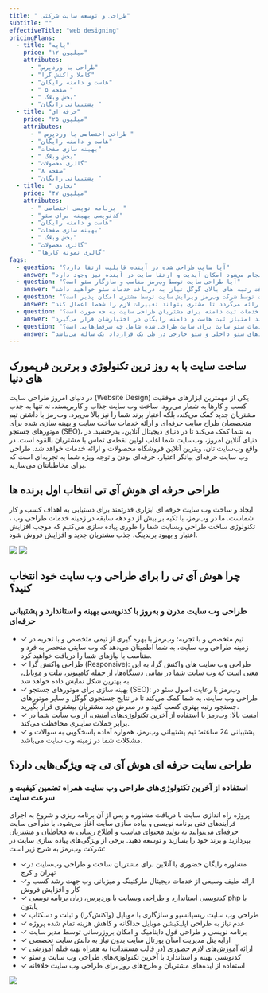 ```yaml
---
title: " طراحی و توسعه سایت شرکتی"
subtitle: ""
effectiveTitle: "web designing"
pricingPlans:
  - title: "پایه"
    price: "۱۲ میلیون"
    attributes:
      - "طراحی با وردپرس"
      - "کاملا واکنش گرا"
      - "هاست و دامنه رایگان"
      - " ۵ صفحه "
      - " بخش وبلاگ"
      - "پشتیبانی رایگان "
  - title: "حرفه ای"
    price: "۲۵ میلیون"
    attributes:
      - " طراحی اختصاصی با وردپرس "
      - "هاست و دامنه رایگان"
      - "بهینه سازی صفحات"
      - " بخش وبلاگ"
      - "گالری محصولات"
      - "۸ صفحه"
      - "پشتیبانی رایگان "
  - title: " تجاری"
    price: "۴۷ میلیون"
    attributes:
      - " برنامه نویسی اختصاصی  "
      - "کدنویسی بهینه برای سئو"
      - "هاست و دامنه رایگان"
      - "بهینه سازی صفحات"
      - " بخش وبلاگ"
      - "گالری محصولات"
      - "گالری نمونه کارها"
faqs:
  - question: "آیا سایت طراحی شده در آینده قابلیت ارتقا دارد؟"
    answer: "بله. با توجه به اینکه در شرکت وب‌رمز طراحی سایت به صورت داینامیک انجام می‌شود امکان آپدیت و ارتقا سایت در آینده نیز وجود دارد. "
  - question: "آیا طراحی سایت توسط وب‌رمز مناسب و سازگار سئو است؟"
    answer: "بله بطور کامل. تیم طراحی و توسعه وب‌رمز خدمات طراحی سایت را با استفاده از آخرین تکنولوژی کدنویسی و کاملا سئو محور انجام می‌دهند و البته برای دریافت رتبه های بالای گوگل نیاز به دریافت خدمات سئو خواهید داشت."
  - question: "آیا بعد از اتمام طراحی سایت توسط شرکت وب‌رمز ویرایش سایت توسط مشتری امکان پذیر است؟"
    answer: "بله. امکان ویرایش قسمت‌های مختلف سایت توسط مشتری وجود دارد. بدین منظور یک فیلم آموزشی برای مشتریان سایت اختصاصی، توسط شرکت وب‌رمز تهیه و ارائه می‌گردد تا مشتری بتواند تغییرات لازم را شخصا اعمال کند."
  - question: "ارائه خدمات ثبت دامنه برای مشتریان طراحی سایت به چه صورت است؟"
    answer: "برای مشتریانی که قرارداد طراحی سایت اختصاصی منعقد می‌کنند امتیاز ثبت هاست و دامنه رایگان در اختیارشان قرار می‌گیرد."
  - question: "خدمات سئو سایت برای سایت طراحی شده شامل چه سرفصل‌هایی است؟"
    answer: "مشاوره و آنالیز سئو سایت که توسط شرکت وب‌رمز ارائه می‌گردد شامل گزارش تحلیل سئو و انجام فرآیندهای سئو داخلی و سئو خارجی در طی یک قرارداد یک ساله ‌می‌باشد.  "
---
```


<div class='grid grid-cols-1 md:grid-cols-5 gap-y-10 md:gap-x-16 md:gap-y-60 pt-12 md:pt-20 items-center' >
<div class='md:col-span-3'>
<h2 class='text-3xl py-3' data-aos='fade-left'>ساخت سایت با به روز ترین تکنولوژی و برترین فریمورک های دنیا</h2>
<p class='text-justify opacity-85' data-aos='fade-up'>در دنیای امروز طراحی سایت (Website Design) یکی از مهمترین ابزارهای موفقیت کسب و کارها به شمار می‌رود. ساخت وب سایت جذاب و کاربرپسند، نه تنها به جذب مشتریان جدید کمک می‌کند، بلکه اعتبار برند شما را نیز بالا می‌برد. وب‌رمز با داشتن تیم متخصصان طراح سایت حرفه‌ای و ارائه خدمات ساخت سایت و بهینه سازی شده برای موتورهای جستجو (SEO)، به شما کمک می‌کند تا در دنیای دیجیتال آنلاین، بدرخشید. 
در دنیای آنلاین امروز، وب‌سایت شما اغلب اولین نقطه‌ی تماس با مشتریان بالقوه است. در واقع وب‌سایت‌ تان، ویترین آنلاین فروشگاه محصولات و ارائه خدمات خواهد شد. طراحی وب سایت حرفه‌ای بیانگر اعتبار، حرفه‌ای بودن و توجه ویژه شما به تجربه‌ای است که برای مخاطبانتان می‌سازید.</p>
<h2 class='text-3xl pt-4 pb-2' data-aos='fade-up'>طراحی حرفه ای هوش آی تی انتخاب اول برنده ها</h2>
<p class='leading-6 opacity-85 text-justify' data-aos='fade-up'>ایجاد و ساخت وب سایت حرفه ای ابزاری قدرتمند برای دستیابی به اهداف کسب و کار شماست. ما در وب‌رمز، با تکیه بر بیش از دو دهه سابقه در زمینه خدمات طراحی وب ، تکنولوژی ساخت طراحی وبسایت شما را طوری پیاده سازی می‌کنیم که موجب افزایش اعتبار و بهبود برندینگ، جذب مشتریان جدید و افزایش فروش شود.</p>
</div>
<img src='/images/web-design.svg' class='md:col-span-2 row-start-1' data-aos='zoom-in'/>
<!-- section 2 -->
<img src='/images/team.svg' class='md:col-span-2' data-aos='zoom-in'/>
<div class='md:col-span-3'>
<h2 class='text-3xl py-3' data-aos='fade-left'>چرا هوش آی تی را برای طراحی وب سایت خود انتخاب کنید؟</h2>
<h3 class='text-sky-400 pb-5' data-aos='fade-up'>طراحی وب سایت مدرن و به‌روز با کدنویسی بهینه و استاندارد و پشتیبانی حرفه‌ای</h3>
<ul class='p-2 flex flex-col gap-2 font-light' data-aos='fade-up'>
<li><span class='text-2xl pe-1 text-sky-400'>&#10003;</span> تیم متخصص و با تجربه: وب‌رمز با بهره گیری از تیمی متخصص و با تجربه در زمینه طراحی وب سایت، به شما اطمینان می‌دهد که وب سایتی منحصر به فرد و متناسب با نیازهای شما را دریافت خواهید کرد. </li>
<li><span class='text-2xl pe-1 text-sky-400'>&#10003;</span> طراحی واکنش گرا (Responsive): طراحی وب سایت های واکنش گرا، به این معنی است که وب سایت شما در تمامی دستگاه‌ها، از جمله کامپیوتر، تبلت و موبایل، به بهترین شکل نمایش داده خواهد شد. </li>
<li><span class='text-2xl pe-1 text-sky-400'>&#10003;</span> بهینه سازی برای موتورهای جستجو (SEO): وب‌رمز با رعایت اصول سئو در طراحی وب سایت، به شما کمک می‌کند تا در نتایج جستجوی گوگل و سایر موتورهای جستجو، رتبه بهتری کسب کنید و در معرض دید مشتریان بیشتری قرار بگیرید. </li>
<li><span class='text-2xl pe-1 text-sky-400'>&#10003;</span> امنیت بالا: وب‌رمز با استفاده از آخرین تکنولوژی‌های امنیتی، از وب سایت شما در برابر حملات سایبری محافظت می‌کند. </li>
<li><span class='text-2xl pe-1 text-sky-400'>&#10003;</span>   پشتیبانی 24 ساعته: تیم پشتیبانی وب‌رمز، همواره آماده پاسخگویی به سوالات و مشکلات شما در زمینه وب سایت می‌باشد. </li>
</ul>
</div>
<!-- section 3 -->

<div class='md:col-span-3'>
<h2 class='text-3xl py-3 ' data-aos='fade-left'>طراحی سایت حرفه ای هوش آی تی چه ویژگی‌هایی دارد؟ </h2>
<h3 class='text-sky-400 pb-5' data-aos='fade-up'> استفاده از آخرین تکنولوژی‌های طراحی وب سایت همراه تضمین کیفیت و سرعت سایت</h3>
<p class='p-2 leading-7' data-aos='fade-up'>پروژه راه اندازی سایت با دریافت مشاوره و پس از آن برنامه ریزی و شروع به اجرای فرآیندهای فنی برنامه نویسی و پیاده سازی سایت آغاز می‌شود. با طراحی سایت حرفه‌ای می‌توانید به تولید محتوای مناسب و اطلاع رسانی به مخاطبان و مشتریان بپردازید و برند خود را بسازید و توسعه دهید. برخی از ویژگی‌های پیاده سازی سایت در شرکت وب‌رمز به شرح زیر است:</p>
<ul class='p-2 flex flex-col gap-2 font-light' data-aos='fade-up'>
<li><span class='text-2xl pe-1 text-sky-400'>&#10003;</span>مشاوره رایگان حضوری یا آنلاین برای مشتریان ساخت و طراحی وب‌سایت در تهران و کرج</li>
<li><span class='text-2xl pe-1 text-sky-400'>&#10003;</span>ارائه طیف وسیعی از خدمات دیجیتال مارکتینگ و میزبانی وب جهت رشد کسب و کار و افزایش فروش
</li>
<li><span class='text-2xl pe-1 text-sky-400'>&#10003;</span> کدنویسی استاندارد و طراحی وبسایت با وردپرس، زبان برنامه نویسی php یا پایتون
 </li>
<li><span class='text-2xl pe-1 text-sky-400'>&#10003;</span> طراحی وب سایت ریسپانسیو و سازگاری با موبایل (واکنش‌گرا) و تبلت و دسکتاپ
 </li>
<li><span class='text-2xl pe-1 text-sky-400'>&#10003;</span>  عدم نیاز به طراحی اپلیکیشن موبایل جداگانه و کاهش هزینه تمام شده پروژه
 </li>
<li><span class='text-2xl pe-1 text-sky-400'>&#10003;</span>  برنامه نویسی و طراحی فول داینامیک و امکان بروزرسانی توسط مدیر سایت
 </li>
<li><span class='text-2xl pe-1 text-sky-400'>&#10003;</span>   ارايه پنل مدیریت آسان پورتال سایت بدون نیاز به دانش سایت تخصصی
</li>
<li><span class='text-2xl pe-1 text-sky-400'>&#10003;</span>  ارائه آموزش‌های لازم حضوری (در قالب مستندات) به همراه تهیه فیلم آموزشی
 </li>
<li><span class='text-2xl pe-1 text-sky-400'>&#10003;</span> کدنویسی بهینه و استاندارد با آخرین تکنولوژی‌های طراحی وب سایت و سئو
  </li>
<li><span class='text-2xl pe-1 text-sky-400'>&#10003;</span> استفاده از ایده‌های مشتریان و طرح‌های روز برای طراحی وب سایت خلاقانه
  </li>

</ul>
</div>
<img src='/images/web-attribute.svg' class='md:col-span-2 row-start-5' data-aos='zoom-in'/>

</div>
